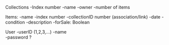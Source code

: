Collections
-Index number
-name 
-owner
-number of items


Items:
-name
-index number
-collectionID number (association/link)
-date
-condition
-description
-forSale: Boolean

User
-userID  	(1,2,3,...)
-name		
-password ?